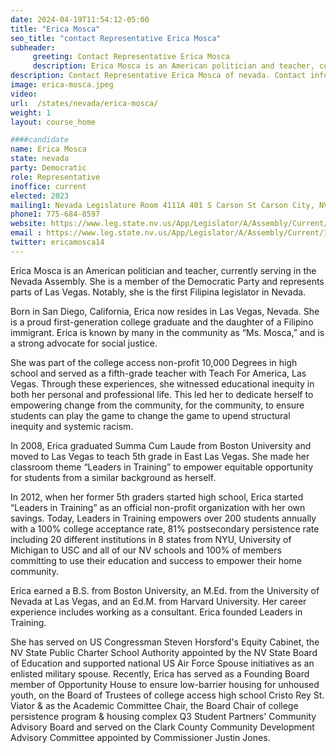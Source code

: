 ```yaml
---
date: 2024-04-19T11:54:12-05:00
title: "Erica Mosca"
seo_title: "contact Representative Erica Mosca"
subheader:
     greeting: Contact Representative Erica Mosca
     description: Erica Mosca is an American politician and teacher, currently serving in the Nevada Assembly. She is a member of the Democratic Party and represents parts of Las Vegas. Notably, she is the first Filipina legislator in Nevada..
description: Contact Representative Erica Mosca of nevada. Contact information for Erica Mosca includes email address, phone number, and mailing address.
image: erica-mosca.jpeg
video:
url:  /states/nevada/erica-mosca/
weight: 1
layout: course_home

####candidate
name: Erica Mosca
state: nevada
party: Democratic
role: Representative
inoffice: current
elected: 2023
mailing1: Nevada Legislature Room 4111A 401 S Carson St Carson City, NV 89701-4747
phone1: 775-684-8597
website: https://www.leg.state.nv.us/App/Legislator/A/Assembly/Current/14/
email : https://www.leg.state.nv.us/App/Legislator/A/Assembly/Current/14/
twitter: ericamosca14
---
```


Erica Mosca is an American politician and teacher, currently serving in the Nevada Assembly. She is a member of the Democratic Party and represents parts of Las Vegas. Notably, she is the first Filipina legislator in Nevada.

Born in San Diego, California, Erica now resides in Las Vegas, Nevada. She is a proud first-generation college graduate and the daughter of a Filipino immigrant. Erica is known by many in the community as “Ms. Mosca,” and is a strong advocate for social justice.

She was part of the college access non-profit 10,000 Degrees in high school and served as a fifth-grade teacher with Teach For America, Las Vegas. Through these experiences, she witnessed educational inequity in both her personal and professional life. This led her to dedicate herself to empowering change from the community, for the community, to ensure students can play the game to change the game to upend structural inequity and systemic racism.

In 2008, Erica graduated Summa Cum Laude from Boston University and moved to Las Vegas to teach 5th grade in East Las Vegas. She made her classroom theme “Leaders in Training” to empower equitable opportunity for students from a similar background as herself.

In 2012, when her former 5th graders started high school, Erica started “Leaders in Training” as an official non-profit organization with her own savings. Today, Leaders in Training empowers over 200 students annually with a 100% college acceptance rate, 81% postsecondary persistence rate including 20 different institutions in 8 states from NYU, University of Michigan to USC and all of our NV schools and 100% of members committing to use their education and success to empower their home community.

Erica earned a B.S. from Boston University, an M.Ed. from the University of Nevada at Las Vegas, and an Ed.M. from Harvard University. Her career experience includes working as a consultant. Erica founded Leaders in Training.

She has served on US Congressman Steven Horsford's Equity Cabinet, the NV State Public Charter School Authority appointed by the NV State Board of Education and supported national US Air Force Spouse initiatives as an enlisted military spouse. Recently, Erica has served as a Founding Board member of Opportunity House to ensure low-barrier housing for unhoused youth, on the Board of Trustees of college access high school Cristo Rey St. Viator & as the Academic Committee Chair, the Board Chair of college persistence program & housing complex Q3 Student Partners' Community Advisory Board and served on the Clark County Community Development Advisory Committee appointed by Commissioner Justin Jones.

